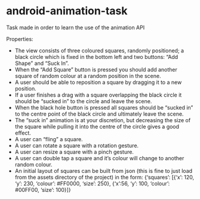 android-animation-task
======================

Task made in order to learn the use of the animation API

Properties:

* The view consists of three coloured squares, randomly positioned; a black circle which is fixed in the bottom left and two buttons: “Add Shape” and “Suck In”.
* When the “Add Square” button is pressed you should add another square of random colour at a random position in the scene.
* A user should be able to reposition a square by dragging it to a new position.
* If a user finishes a drag with a square overlapping the black circle it should be “sucked in” to the circle and leave the scene.
* When the black hole button is pressed all squares should be “sucked in” to the centre point of the black circle and ultimately leave the scene.
* The “suck in” animation is at your discretion, but decreasing the size of the square while pulling it into the centre of the circle gives a good effect.
* A user can “fling” a square.
* A user can rotate a square with a rotation gesture.
* A user can resize a square with a pinch gesture.
* A user can double tap a square and it’s colour will change to another random colour.
* An initial layout of squares can be built from json (this is fine to just load from the assets directory of the project) in the form:
{‘squares’: [{‘x’: 120, ‘y’: 230, ‘colour’: #FF0000, ‘size’: 250}, {‘x’:56, ‘y’: 100, ‘colour’: #00FF00, ‘size’: 100}]}

